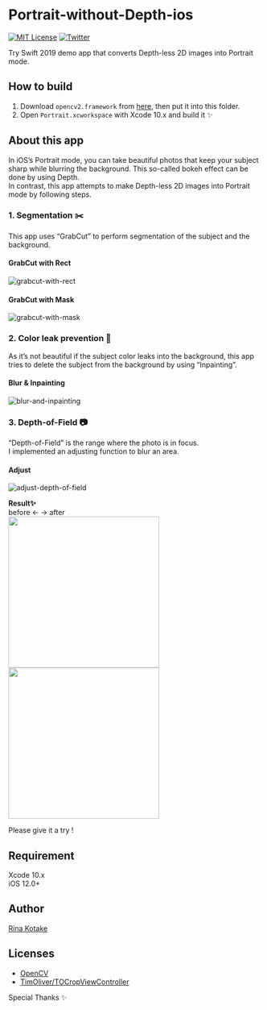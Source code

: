 # Portrait-without-Depth-ios
[![MIT License](http://img.shields.io/badge/license-MIT-green.svg?style=flat)](LICENSE)
[![Twitter](https://img.shields.io/badge/twitter-@koooootake-blue.svg?style=flat)](http://twitter.com/koooootake)

Try Swift 2019 demo app that converts Depth-less 2D images into Portrait mode.

## How to build
1. Download `opencv2.framework` from [here](https://opencv.org/releases.html), then put it into this folder.
2. Open `Portrait.xcworkspace` with Xcode 10.x and build it ✨

## About this app
In iOS’s Portrait mode, you can take beautiful photos that keep your subject sharp while blurring the background. This so-called bokeh effect can be done by using Depth.  
In contrast, this app attempts to make Depth-less 2D images into Portrait mode by following steps.



### 1. Segmentation ✂️
This app uses “GrabCut” to perform segmentation of the subject and the background.

#### GrabCut with Rect
![grabcut-with-rect](https://user-images.githubusercontent.com/12197538/54493357-6ee12a80-4912-11e9-98b7-18ad5d3033df.gif)

#### GrabCut with Mask
![grabcut-with-mask](https://user-images.githubusercontent.com/12197538/54493383-c97a8680-4912-11e9-8edd-814aed350953.gif)



### 2. Color leak prevention 🎨
As it’s not beautiful if the subject color leaks into the background, this app tries to delete the subject from the background by using “Inpainting”.

#### Blur & Inpainting
![blur-and-inpainting](https://user-images.githubusercontent.com/12197538/54493557-cbdde000-4914-11e9-8fbb-34c2a1400a03.gif)



### 3. Depth-of-Field 📷
“Depth-of-Field” is the range where the photo is in focus.  
I implemented an adjusting function to blur an area.

#### Adjust
![adjust-depth-of-field](https://user-images.githubusercontent.com/12197538/54493410-1a8a7a80-4913-11e9-8e60-e824ba97f06e.gif)



**Result✨**  
before ← → after  
<img src="https://user-images.githubusercontent.com/12197538/54493659-dea4e480-4915-11e9-90d0-4af7315254e9.png" width="300"> <img src="https://user-images.githubusercontent.com/12197538/54493650-c6cd6080-4915-11e9-86c7-5e20e705bbad.jpg" width="300">

Please give it a try ! 



## Requirement
Xcode 10.x  
iOS 12.0+

## Author
[Rina Kotake](https://koooootake.com/)

## Licenses
* [OpenCV](https://opencv.org/)
* [TimOliver/TOCropViewController](https://github.com/TimOliver/TOCropViewController)

Special Thanks ✨

